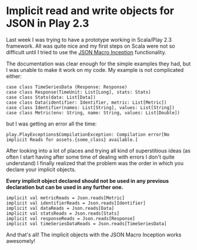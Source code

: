 Implicit read and write objects for JSON in Play 2.3
====================================================

Last week I was trying to have a prototype working in Scala/Play 2.3 framework. All was quite nice and my first steps on
Scala were not so difficult until I tried to use the [JSON Macro Inception](https://www.playframework.com/documentation/2.3.x/ScalaJsonInception)
functionality.

The documentation was clear enough for the simple examples they had, but I was unable to make it work on my code. My example is not complicated
either:

    case class TimeSeriesData (Response: Response)
    case class Response(TimeUnit: List[Long], stats: Stats)
    case class Stats(data: List[Data])
    case class Data(identifier: Identifier, metric: List[Metric])
    case class Identifier(names: List[String], values: List[String])
    case class Metric(env: String, name: String, values: List[Double])
    
but I was getting an error all the time:

    play.PlayExceptions$CompilationException: Compilation error[No implicit Reads for assets.{some_class} available.]

After looking into a lot of places and trying all kind of superstitious ideas (as often I start having after some time of 
dealing with errors I don't quite understand) I finally realized that the problem was the order in which you declare your implicit objects.

**Every implicit object declared should not be used in any previous declaration but can be used in any further one.**

    implicit val metricReads = Json.reads[Metric]
    implicit val identifierReads = Json.reads[Identifier]
    implicit val dataReads = Json.reads[Data]
    implicit val statsReads = Json.reads[Stats]
    implicit val responseReads = Json.reads[Response]
    implicit val timeSeriesDataReads = Json.reads[TimeSeriesData]

And that's all! The implicit objects with the JSON Macro Inception works awesomely!